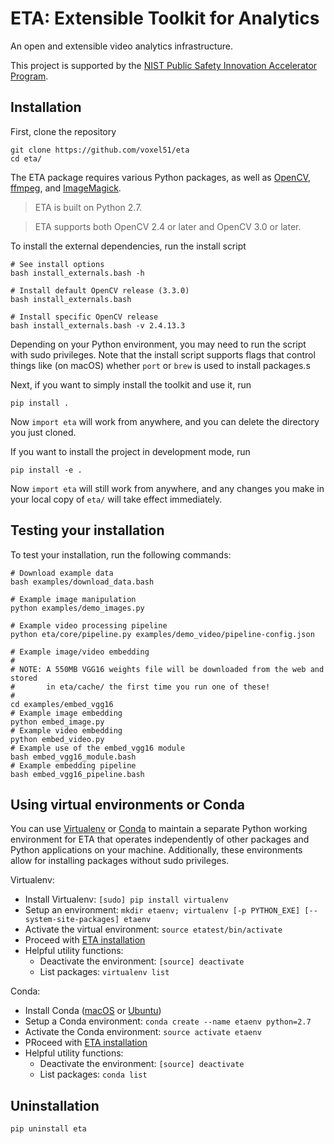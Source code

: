 # ETA: Extensible Toolkit for Analytics

An open and extensible video analytics infrastructure.

This project is supported by the [NIST Public Safety Innovation Accelerator
Program](https://www.nist.gov/news-events/news/2017/06/nist-awards-385-million-accelerate-public-safety-communications).


## Installation

First, clone the repository

```shell
git clone https://github.com/voxel51/eta
cd eta/
```

The ETA package requires various Python packages, as well as
[OpenCV](http://opencv.org),
[ffmpeg](https://www.ffmpeg.org), and
[ImageMagick](https://www.imagemagick.org/script/index.php).

> ETA is built on Python 2.7.

> ETA supports both OpenCV 2.4 or later and OpenCV 3.0 or later.

To install the external dependencies, run the install script

```shell
# See install options
bash install_externals.bash -h

# Install default OpenCV release (3.3.0)
bash install_externals.bash

# Install specific OpenCV release
bash install_externals.bash -v 2.4.13.3
```

Depending on your Python environment, you may need to run the script with
sudo privileges. Note that the install script supports flags that control
things like (on macOS) whether `port` or `brew` is used to install packages.s

Next, if you want to simply install the toolkit and use it, run

```shell
pip install .
```

Now `import eta` will work from anywhere, and you can delete the directory you
just cloned.

If you want to install the project in development mode, run

```shell
pip install -e .
```

Now `import eta` will still work from anywhere, and any changes you make in
your local copy of `eta/` will take effect immediately.


## Testing your installation

To test your installation, run the following commands:

```shell
# Download example data
bash examples/download_data.bash

# Example image manipulation
python examples/demo_images.py

# Example video processing pipeline
python eta/core/pipeline.py examples/demo_video/pipeline-config.json

# Example image/video embedding
#
# NOTE: A 550MB VGG16 weights file will be downloaded from the web and stored
#       in eta/cache/ the first time you run one of these!
#
cd examples/embed_vgg16
# Example image embedding
python embed_image.py
# Example video embedding
python embed_video.py
# Example use of the embed_vgg16 module
bash embed_vgg16_module.bash
# Example embedding pipeline
bash embed_vgg16_pipeline.bash
```

## Using virtual environments or Conda

You can use [Virtualenv](https://virtualenv.pypa.io/en/stable) or [Conda](
https://conda.io/docs) to maintain a separate Python working environment
for ETA that operates independently of other packages and Python applications
on your machine. Additionally, these environments allow for installing packages
without sudo privileges.

Virtualenv:
* Install Virtualenv: `[sudo] pip install virtualenv`
* Setup an environment:
`mkdir etaenv; virtualenv [-p PYTHON_EXE] [--system-site-packages] etaenv`
* Activate the virtual environment: `source etatest/bin/activate`
* Proceed with [ETA installation](#installation)
* Helpful utility functions:
  * Deactivate the environment: `[source] deactivate`
  * List packages: `virtualenv list`

Conda:
* Install Conda ([macOS](https://conda.io/docs/user-guide/install/macos.html)
or [Ubuntu](https://conda.io/docs/user-guide/install/linux.html))
* Setup a Conda environment:
`conda create --name etaenv python=2.7`
* Activate the Conda environment: `source activate etaenv`
* PRoceed with [ETA installation](#installation)
* Helpful utility functions:
  * Deactivate the environment: `[source] deactivate`
  * List packages: `conda list`


## Uninstallation

```shell
pip uninstall eta
```
